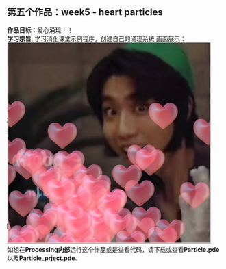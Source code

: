 ## 第五个作品：week5 - heart particles
**作品目标**：爱心涌现！！  
**学习宗旨**: 学习消化课堂示例程序，创建自己的涌现系统
画面展示：  
![image](https://github.com/Lia1007/CreativeCoding22Fall/blob/main/ImageSources/heart%20particle.png)  
如想在**Processing内部**运行这个作品或是查看代码，请下载或查看**Particle.pde**以及**Particle_prject.pde**。  
